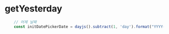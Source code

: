 # getYesterday

```ts
    // 어제 날짜
    const initDatePickerDate = dayjs().subtract(1, 'day').format("YYYY-MM-DD");
```
